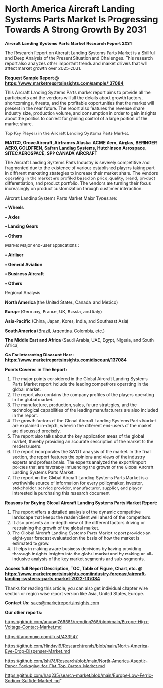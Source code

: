 # North America Aircraft Landing Systems Parts Market Is Progressing Towards A Strong Growth By 2031

<strong>Aircraft Landing Systems Parts Market Research Report 2031</strong>

The Research Report on Aircraft Landing Systems Parts Market is a Skillful and Deep Analysis of the Present Situation and Challenges. This research report also analyzes other important trends and market drivers that will affect market growth over 2025-2031.

<strong>Request Sample Report @ <a href=https://www.marketreportsinsights.com/sample/137084>https://www.marketreportsinsights.com/sample/137084</a></strong>

This Aircraft Landing Systems Parts market report aims to provide all the participants and the vendors will all the details about growth factors, shortcomings, threats, and the profitable opportunities that the market will present in the near future. The report also features the revenue share, industry size, production volume, and consumption in order to gain insights about the politics to contest for gaining control of a large portion of the market share.

Top Key Players in the Aircraft Landing Systems Parts Market:

<strong>MATCO, Grove Aircraft, Airframes Alaska, ACME Aero, Airglas, BERINGER AERO, GOLDFREN, Safran Landing Systems, Hutchinson Aerospace, SITEC AEROSPACE, SPP CANADA AIRCRAFT</strong>

The Aircraft Landing Systems Parts Industry is severely competitive and fragmented due to the existence of various established players taking part in different marketing strategies to increase their market share. The vendors operating in the market are profiled based on price, quality, brand, product differentiation, and product portfolio. The vendors are turning their focus increasingly on product customization through customer interaction.

Aircraft Landing Systems Parts Market Major Types are:

<strong>• Wheels

• Axles

• Landing Gears

• Others</strong>

Market Major end-user applications :

<strong>• Airliner

• General Aviation

• Business Aircraft

• Others</strong>

Regional Analysis

</u><strong><b>North America</b></strong> (the United States, Canada, and Mexico)

<strong><b>Europe </b></strong>(Germany, France, UK, Russia, and Italy)

<strong><b>Asia-Pacific</b></strong> (China, Japan, Korea, India, and Southeast Asia)

<strong><b>South America</b></strong> (Brazil, Argentina, Colombia, etc.)

<strong><b>The Middle East and Africa</b></strong> (Saudi Arabia, UAE, Egypt, Nigeria, and South Africa)

<strong>Go For Interesting Discount Here: <a href=https://www.marketreportsinsights.com/discount/137084>https://www.marketreportsinsights.com/discount/137084</a></strong>

<strong>Points Covered in The Report:</strong>
<ol>
  <li>The major points considered in the Global Aircraft Landing Systems Parts Market report include the leading competitors operating in the global market.</li>
  <li>The report also contains the company profiles of the players operating in the global market.</li>
  <li>The manufacture, production, sales, future strategies, and the technological capabilities of the leading manufacturers are also included in the report.</li>
  <li>The growth factors of the Global Aircraft Landing Systems Parts Market are explained in-depth, wherein the different end-users of the market are discussed precisely.</li>
  <li>The report also talks about the key application areas of the global market, thereby providing an accurate description of the market to the readers/users.</li>
  <li>The report incorporates the SWOT analysis of the market. In the final section, the report features the opinions and views of the industry experts and professionals. The experts analyzed the export/import policies that are favorably influencing the growth of the Global Aircraft Landing Systems Parts Market.</li>
  <li>The report on the Global Aircraft Landing Systems Parts Market is a worthwhile source of information for every policymaker, investor, stakeholder, service provider, manufacturer, supplier, and player interested in purchasing this research document.</li>
</ol>
<strong>Reasons for Buying Global Aircraft Landing Systems Parts Market Report:</strong>

<ol>
  <li>The report offers a detailed analysis of the dynamic competitive landscape that keeps the reader/client well ahead of the competitors.</li>
  <li>It also presents an in-depth view of the different factors driving or restraining the growth of the global market.</li>
  <li>The Global Aircraft Landing Systems Parts Market report provides an eight-year forecast evaluated on the basis of how the market is estimated to grow.</li>
  <li>It helps in making aware business decisions by having providing thorough insights insights into the global market and by making an all-inclusive analysis of the key market segments and sub-segments.</li>
</ol>
<strong>Access full Report Description, TOC, Table of Figure, Chart, etc. @ <a href=https://www.marketreportsinsights.com/industry-forecast/aircraft-landing-systems-parts-market-2022-137084>https://www.marketreportsinsights.com/industry-forecast/aircraft-landing-systems-parts-market-2022-137084</a></strong>


Thanks for reading this article; you can also get individual chapter wise section or region wise report version like Asia, United States, Europe.

<strong>Contact Us:</strong>
sales@marketreportsinsights.com

<strong>Our other reports:</strong>

<a href=https://github.com/anurag765555/trending765/blob/main/Europe-High-Voltage-Contact-Market.md>https://github.com/anurag765555/trending765/blob/main/Europe-High-Voltage-Contact-Market.md</a>

<a href=https://tanomuno.com/illust/433947>https://tanomuno.com/illust/433947</a>

<a href=https://github.com/Hindavi9/Researchtrends/blob/main/North-America-Eye-Drop-Dispenser-Market.md>https://github.com/Hindavi9/Researchtrends/blob/main/North-America-Eye-Drop-Dispenser-Market.md</a>

<a href=https://github.com/Ishi78/Research/blob/main/North-America-Aseptic-Paper-Packaging-for-Flat-Top-Carton-Market.md>https://github.com/Ishi78/Research/blob/main/North-America-Aseptic-Paper-Packaging-for-Flat-Top-Carton-Market.md</a>

<a href=https://github.com/haq235/search-market/blob/main/Europe-Low-Ferric-Sodium-Sulfide-Market.md>https://github.com/haq235/search-market/blob/main/Europe-Low-Ferric-Sodium-Sulfide-Market.md</a>"
